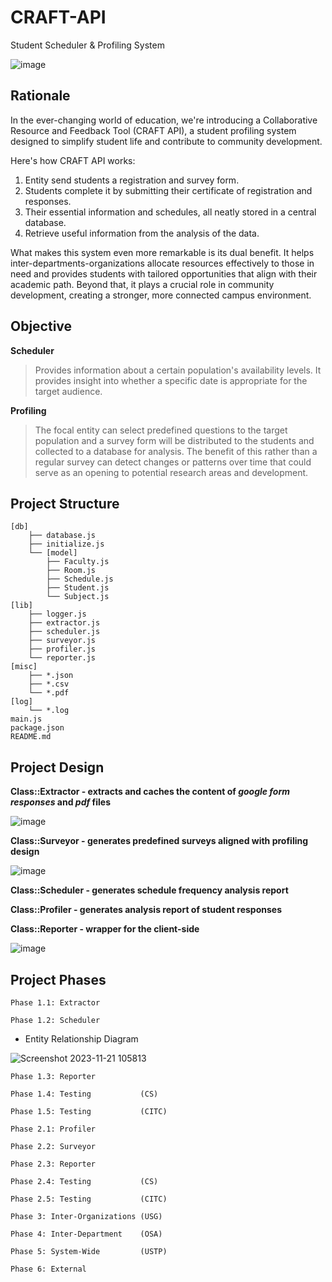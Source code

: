 # CRAFT-API
Student Scheduler &amp; Profiling System

![image](https://github.com/USTP-CSCORE/CRAFT-API/assets/26486389/efc210dc-7a39-45a6-9644-2c40d0037f77)



## Rationale

In the ever-changing world of education, we're introducing a Collaborative Resource and Feedback Tool (CRAFT API), a student profiling system designed to simplify student life and contribute to community development.

Here's how CRAFT API works: 
1. Entity send students a registration and survey form.
2. Students complete it by submitting their certificate of registration and responses.
3. Their essential information and schedules, all neatly stored in a central database.
4. Retrieve useful information from the analysis of the data.

What makes this system even more remarkable is its dual benefit. It helps inter-departments-organizations allocate resources effectively to those in need and provides students with tailored opportunities that align with their academic path. Beyond that, it plays a crucial role in community development, creating a stronger, more connected campus environment.



## Objective

**Scheduler**
> Provides information about a certain population's availability levels. It provides insight into whether a specific date is appropriate for the target audience.

**Profiling**
> The focal entity can select predefined questions to the target population and a survey form will be distributed to the students and collected to a database for analysis. The benefit of this rather than a regular survey can detect changes or patterns over time that could serve as an opening to potential research areas and development.


## Project Structure
```
[db]
    ├── database.js
    ├── initialize.js
    └── [model]
        ├── Faculty.js
        ├── Room.js
        ├── Schedule.js
        ├── Student.js
        └── Subject.js
[lib]
    ├── logger.js
    ├── extractor.js
    ├── scheduler.js
    ├── surveyor.js
    ├── profiler.js
    └── reporter.js
[misc]
    ├── *.json
    ├── *.csv
    └── *.pdf
[log]
    └── *.log
main.js
package.json
README.md
```

## Project Design

**Class::Extractor - extracts and caches the content of _google form responses_ and _pdf_ files**

![image](https://github.com/USTP-CSCORE/CRAFT-API/assets/26486389/a53955ef-afc9-4c90-9ff4-89a9bd444144)

**Class::Surveyor - generates predefined surveys aligned with profiling design**

![image](https://github.com/USTP-CSCORE/CRAFT-API/assets/26486389/180e87a8-88aa-4270-a7a1-81c4019b32bf)

**Class::Scheduler - generates schedule frequency analysis report**

**Class::Profiler  - generates analysis report of student responses**

**Class::Reporter  - wrapper for the client-side**

![image](https://github.com/USTP-CSCORE/CRAFT-API/assets/26486389/96b282d6-9ee4-426b-81f4-9037a6cdaae8)



## Project Phases

`Phase 1.1: Extractor`

`Phase 1.2: Scheduler`

- Entity Relationship Diagram

![Screenshot 2023-11-21 105813](https://github.com/USTP-CS3/CRAFT-API/assets/26486389/b6847bbb-389e-42a4-a86e-44f263164536)

`Phase 1.3: Reporter`

`Phase 1.4: Testing           (CS)`

`Phase 1.5: Testing           (CITC)`

`Phase 2.1: Profiler`

`Phase 2.2: Surveyor`

`Phase 2.3: Reporter`

`Phase 2.4: Testing           (CS)`

`Phase 2.5: Testing           (CITC)`

`Phase 3: Inter-Organizations (USG)`

`Phase 4: Inter-Department    (OSA)`

`Phase 5: System-Wide         (USTP)`

`Phase 6: External`
